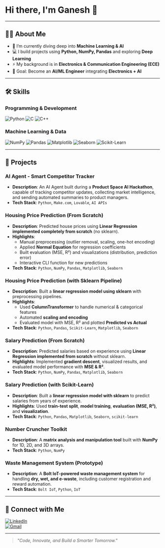 # Hi there, I'm Ganesh 👋

---

## 👨‍💻 About Me
- 🌱 I’m currently diving deep into **Machine Learning & AI**  
- 💻 I build projects using **Python, NumPy, Pandas** and exploring **Deep Learning**  
- ⚡ My background is in **Electronics & Communication Engineering (ECE)**  
- 🎯 Goal: Become an **AI/ML Engineer** integrating **Electronics + AI**

---

## 🛠️ Skills

### **Programming & Development**
![Python](https://img.shields.io/badge/Python-3776AB?style=flat&logo=python&logoColor=white)
![C](https://img.shields.io/badge/C-00599C?style=flat&logo=c&logoColor=white)
![C++](https://img.shields.io/badge/C++-00599C?style=flat&logo=c%2B%2B&logoColor=white)

### **Machine Learning & Data**
![NumPy](https://img.shields.io/badge/NumPy-013243?style=flat&logo=numpy&logoColor=white)
![Pandas](https://img.shields.io/badge/Pandas-150458?style=flat&logo=pandas&logoColor=white)
![Matplotlib](https://img.shields.io/badge/Matplotlib-3766AB?style=flat&logo=python&logoColor=white)
![Seaborn](https://img.shields.io/badge/Seaborn-4C8CBF?style=flat&logo=python&logoColor=white)
![Scikit-Learn](https://img.shields.io/badge/Scikit--Learn-F7931E?style=flat&logo=scikit-learn&logoColor=white)

---

## 🚀 Projects

### **AI Agent - Smart Competitor Tracker**
- **Description**: An AI Agent built during a **Product Space AI Hackathon**, capable of tracking competitor updates, collecting market intelligence, and sending automated summaries to product managers.
- **Tech Stack**: `Python`, `Make.com`, `Lovable`, `AI APIs`

### **Housing Price Prediction (From Scratch)**
- **Description**: Predicted house prices using **Linear Regression implemented completely from scratch** (no sklearn).  
- **Highlights**:  
  - Manual preprocessing (outlier removal, scaling, one-hot encoding)  
  - Applied **Normal Equation** for regression coefficients  
  - Built evaluation (MSE, R²) and visualizations (distribution, prediction error)  
  - Interactive CLI function for new predictions  
- **Tech Stack**: `Python`, `NumPy`, `Pandas`, `Matplotlib`, `Seaborn`

### **Housing Price Prediction (with Sklearn Pipeline)**
- **Description**: Built a **linear regression model using sklearn** with preprocessing pipelines.  
- **Highlights**:  
  - Used **ColumnTransformer** to handle numerical & categorical features  
  - Automated **scaling and encoding**  
  - Evaluated model with MSE, R² and plotted **Predicted vs Actual**  
- **Tech Stack**: `Python`, `Pandas`, `Scikit-Learn`, `Matplotlib`, `Seaborn`

### **Salary Prediction (From Scratch)**
- **Description**: Predicted salaries based on experience using **Linear Regression implemented from scratch** without sklearn.  
- **Highlights**: Implemented **gradient descent**, visualized results, and evaluated model performance with **MSE & R²**.  
- **Tech Stack**: `Python`, `NumPy`, `Pandas`, `Matplotlib`, `Seaborn`

### **Salary Prediction (with Scikit-Learn)**
- **Description**: Built a **linear regression model with sklearn** to predict salaries from years of experience.  
- **Highlights**: Used **train-test split**, **model training**, **evaluation (MSE, R²)**, and **visualization**.  
- **Tech Stack**: `Python`, `Pandas`, `Matplotlib`, `Seaborn`, `scikit-learn`

### **Number Cruncher Toolkit**
- **Description**: A **matrix analysis and manipulation tool** built with **NumPy** for 1D, 2D, and 3D arrays.
- **Tech Stack**: `Python`, `NumPy`

### **Waste Management System (Prototype)**
- **Description**: A **Bolt IoT-powered waste management system** for handling **dry, wet, and e-waste**, including customer registration and reward automation.
- **Tech Stack**: `Bolt IoT`, `Python`, `IoT`

---

## 🤝 Connect with Me
[![LinkedIn](https://img.shields.io/badge/LinkedIn-blue?logo=linkedin)](https://www.linkedin.com/in/ganesh-k-gowda-b33813345)  
[![Gmail](https://img.shields.io/badge/Gmail-red?logo=gmail&logoColor=white)](mailto:gkgowda711@gmail.com)

---

> *"Code, Innovate, and Build a Smarter Tomorrow."*
